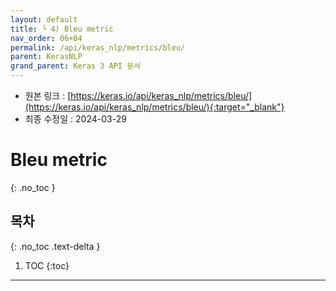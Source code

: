 ```yaml
---
layout: default
title: └ 4) Bleu metric
nav_order: 06+04
permalink: /api/keras_nlp/metrics/bleu/
parent: KerasNLP
grand_parent: Keras 3 API 문서
---
```


* 원본 링크 : [https://keras.io/api/keras_nlp/metrics/bleu/](https://keras.io/api/keras_nlp/metrics/bleu/){:target="_blank"}
* 최종 수정일 : 2024-03-29

# Bleu metric
{: .no_toc }

## 목차
{: .no_toc .text-delta }

1. TOC
{:toc}

---
